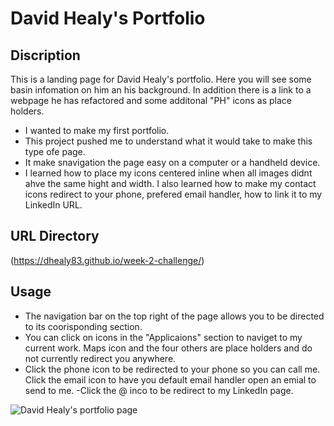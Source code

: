 # David Healy's Portfolio

## Discription

This is a landing page for David Healy's portfolio. Here you will see some basin infomation on him an his background. In addition there is a link to a webpage he has refactored and some additonal "PH" icons as place holders.

- I wanted to make my first portfolio.
- This project pushed me to understand what it would take to make this type ofe page.
- It make snavigation the page easy on a computer or a handheld device.
- I learned how to place my icons centered inline when all images didnt ahve the same hight and width. I also learned how to make my contact icons redirect to your phone, prefered email handler, how to link it to my LinkedIn URL.

## URL Directory
(https://dhealy83.github.io/week-2-challenge/)

## Usage

- The navigation bar on the top right of the page allows you to be directed to its coorisponding section.
- You can click on icons in the "Applicaions" section to naviget to my current work. Maps icon and the four others are place holders and do not currently redirect you anywhere.
- Click the phone icon to be redirected to your phone so you can call me.
Click the email icon to have you default email handler open an emial to send to me.
-Click the @ inco to be redirect to my LinkedIn page.

![David Healy's portfolio page](https://dhealy83.github.io/week-2-challenge/)